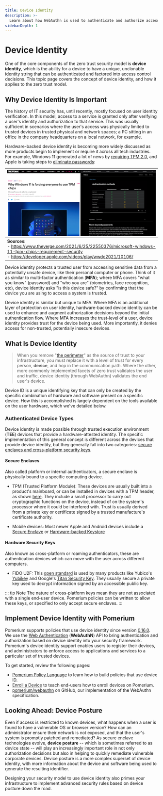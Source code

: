 ```yaml
---
title: Device Identity
description: >-
  Learn about how WebAuthn is used to authenticate and authorize access using Device ID and state.
sidebarDepth: 1
---
```


# Device Identity

One of the core components of the zero trust security model is **device identity**, which is the ability for a device to have a unique, unclonable identity string that can be authenticated and factored into access control decisions. This topic page covers the concept of device identity, and how it applies to the zero trust model.

## Why Device Identity Is Important

The history of IT security has, until recently, mostly focused on user identity verification. In this model, access to a service is granted only after verifying a user's identity and authorization to that service. This was usually sufficient in scenarios where the user's access was physically limited to trusted devices in trusted physical and network spaces; a PC sitting in an office in the company headquarters on a local network, for example.

Hardware-backed device identity is becoming more widely discussed as more products begin to implement or require it across all tech industries. For example, Windows 11 generated a lot of news by [requiring TPM 2.0][win11-reqs], and Apple is taking steps to [eliminate passwords][apple-passkeys]:

| ![Verge Article Header and Apple Video Page](./img/verge-apple.png) |
|:--|
| **Sources:**<br />- <https://www.theverge.com/2021/6/25/22550376/microsoft-windows-11-tpm-chips-requirement-security><br/>-  <https://developer.apple.com/videos/play/wwdc2021/10106/> |

Device identity protects a trusted user from accessing sensitive data from a potentially unsafe device, like their personal computer or phone. Think of it as similar to multi-factor authentication (**MFA**); where MFA covers "what you know" (password) and "who you are" (biometrics, face recognition, etc), device identity asks "is this device safe?" by confirming that the device you are using to access a system is trusted.

Device identity is similar but unique to MFA. Where MFA is an additional layer of protection on user identity, hardware-backed device identity can be used to enhance and augment authorization decisions beyond the initial authentication flow. Where MFA increases the trust-level of a user, device identity provides trust for the device being used. More importantly, it denies access for non-trusted, potentially insecure devices.

## What Is Device Identity

> When you remove "[the perimeter]" as the source of trust to your infrastructure, you must replace it with a level of trust for every person, **device**, and hop in the communication path. Where the other, more commonly implemented facets of zero trust validates the user and traffic, device identity (through WebAuthn) validates the end user's device.

Device ID is a unique identifying key that can only be created by the specific combination of hardware and software present on a specific device. How this is accomplished is largely dependent on the tools available on the user hardware, which we've detailed below.

### Authenticated Device Types

Device identity is made possible through trusted execution environment (**TEE**) devices that provide a hardware-attested identity. The specific implementation of this general concept is different across the devices that provide device identity, but they generally fall into two categories: [secure enclaves and cross-platform security keys].

#### Secure Enclaves

Also called platform or internal authenticators, a secure enclave is physically bound to a specific computing device.

- TPM (Trusted Platform Module): These devices are usually built into a product's mainboard, or can be installed in devices with a TPM header, as shown [here][toms-hardware-tpm]. They include a small processor to carry out cryptographic functions on the device, instead of on the system's processor where it could be interfered with. Trust is usually derived from a private key or certificate signed by a trusted manufacture's certificate authority.

- Mobile devices: Most newer Apple and Android devices include a [Secure Enclave][apple-enclave] or [Hardware-backed Keystore][android-keystore]

#### Hardware Security Keys

Also known as cross-platform or roaming authenticators, these are authentication devices which can move with the user across different computers.

- FIDO U2F: This [open standard][fido-spec] is used by many products like Yubico's [Yubikey][yubikey-products] and Google's [Titan Security Key](https://support.google.com/titansecuritykey/answer/9115487?hl=en). They usually secure a private key used to decrypt information signed by an accessible public key.

::: tip Note
The nature of cross-platform keys mean they are not associated with a single end-user device. Pomerium policies can be written to allow these keys, or specified to only accept secure enclaves.
:::

## Implement Device Identity with Pomerium

Pomerium supports policies that use device identity since version [0.16.0](/docs/upgrading.md#policy-for-device-identity). We use the [Web Authentication][webauthn-api] (**WebAuthN**) API to bring authentication and authorization based on device identity into your security framework. Pomerium's device identity support enables users to register their devices, and administrators to enforce access to applications and services to a particular set of trusted devices.

To get started, review the following pages:

- [Pomerium Policy Language](/docs/topics/ppl.md) to learn how to build policies that use device ID.
- [Enroll a Device](/guides/enroll-device.md) to teach end-users how to enroll devices on Pomerium.
- [pomerium/webauthn](https://github.com/pomerium/webauthn) on GitHub, our implementation of the WebAuthn specification.

## Looking Ahead: Device Posture

Even if access is restricted to known devices, what happens when a user is found to have a vulnerable OS or browser version? How can an administrator ensure their network is not exposed, and that the user's system is promptly patched and remediated?  As secure enclave technologies evolve, **device posture** -- which is sometimes referred to as device state -- will play an increasingly important role in not only authorization decisions but also in helping to quickly remediate vulnerable corporate devices. Device posture is a more complex superset of device identity, with more information about the device and software being used to generate the resulting identifier.

Designing your security model to use device identity also primes your infrastructure to implement advanced security rules based on device posture down the road.

[android-keystore]: https://source.android.com/security/keystore
[apple-enclave]: https://support.apple.com/guide/security/secure-enclave-sec59b0b31ff/web
[apple-passkeys]: https://developer.apple.com/documentation/authenticationservices/public-private_key_authentication/supporting_passkeys
[fido-spec]: https://fidoalliance.org/specifications/
[secure enclaves and cross-platform security keys]: https://developers.yubico.com/WebAuthn/WebAuthn_Developer_Guide/Platform_vs_Cross-Platform.html
[the perimeter]: https://www.microsoft.com/security/blog/2019/10/23/perimeter-based-network-defense-transform-zero-trust-model/
[toms-hardware-tpm]: https://www.tomshardware.com/reviews/tpm-trusted-platform-module-header,5766.html
[verge-tpm]: https://www.theverge.com/2021/6/25/22550376/microsoft-windows-11-tpm-chips-requirement-security
[webauthn-api]: https://www.w3.org/TR/webauthn-2/#registration-extension
[win11-reqs]: https://www.microsoft.com/en-us/windows/windows-11-specifications
[yubikey-products]: https://www.yubico.com/products/